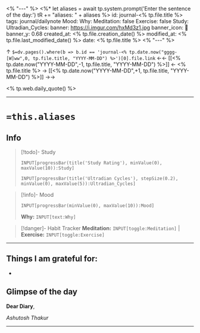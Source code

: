 <% "---" %>
<%* let aliases = await tp.system.prompt('Enter the sentence of the day:') 
tR += "aliases: " + aliases %>
id: journal-<% tp.file.title %>
tags: journal/dailynote
Mood: 
Why: 
Meditation: false
Exercise: false
Study: 
Ultradian_Cycles: 
banner: https://i.imgur.com/hxMd3z1.jpg
banner_icon: 📅
banner_y: 0.68
created_at: <% tp.file.creation_date() %>
modified_at: <% tp.file.last_modified_date() %>
date: <% tp.file.title %>
<% "---" %>

↑ `$=dv.pages().where(b => b.id == 'journal-<% tp.date.now("gggg-[W]ww",0, tp.file.title, "YYYY-MM-DD") %>')[0].file.link`
<-<-  [[<% tp.date.now("YYYY-MM-DD",-1, tp.file.title, "YYYY-MM-DD") %>]]  <-  <% tp.file.title %>  ->  [[<% tp.date.now("YYYY-MM-DD",+1, tp.file.title, "YYYY-MM-DD") %>]]   ->->

<% tp.web.daily_quote() %>

---
# `=this.aliases`
## Info

> [!todo]- Study
> ```meta-bind
>INPUT[progressBar(title('Study Rating'), minValue(0), maxValue(10)):Study]
>```
> ```meta-bind
>INPUT[progressBar(title('Ultradian Cycles'), stepSize(0.2), minValue(0), maxValue(5)):Ultradian_Cycles]
>```

> [!info]- Mood
> ```meta-bind
> INPUT[progressBar(minValue(0), maxValue(10)):Mood]
> ```
> **Why:** `INPUT[text:Why]`

> [!danger]- Habit Tracker
> **Meditation:** `INPUT[toggle:Meditation]` | **Exercise:** `INPUT[toggle:Exercise]` 

---
## Things I am grateful for:
- 


## Glimpse of the day

**Dear Diary**,


*Ashutosh Thakur*

---

